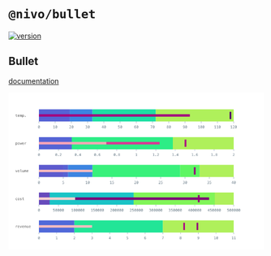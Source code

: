 # `@nivo/bullet`

[![version](https://img.shields.io/npm/v/@nivo/bullet.svg?style=flat-square)](https://www.npmjs.com/package/@nivo/bullet)

## Bullet

[documentation](http://nivo.rocks/bullet)

![Bullet](./doc/bullet.png)
